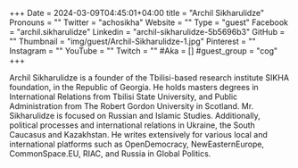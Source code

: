 +++
Date = 2024-03-09T04:45:01+04:00
title = "Archil Sikharulidze"
Pronouns = ""
Twitter = "achosikha"
Website = ""
Type = "guest"
Facebook = "archil.sikharulidze"
Linkedin = "archil-sikharulidze-5b5696b3"
GitHub = ""
Thumbnail = "img/guest/Archil-Sikharulidze-1.jpg"
Pinterest = ""
Instagram = ""
YouTube = ""
Twitch = ""
#Aka = []
#guest_group = "cog"
+++

Archil Sikharulidze is a founder of the Tbilisi-based research institute SIKHA foundation, in the Republic of Georgia. He holds masters degrees in International Relations from Tbilisi State University, and Public Administration from The Robert Gordon University in Scotland. Mr. Sikharulidze is focused on Russian and Islamic Studies. Additionally, political processes and international relations in Ukraine, the South Caucasus and Kazakhstan. He writes extensively for various local and international platforms such as OpenDemocracy, NewEasternEurope, CommonSpace.EU, RIAC, and Russia in Global Politics.
